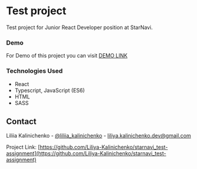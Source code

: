 # Test project
Test project for Junior React Developer position at StarNavi.

### Demo
For Demo of this project you can visit [DEMO LINK](https://Liliya-Kalinichenko.github.io/starnavi_test-assignment/)

### Technologies Used

* React
* Typescript, JavaScript (ES6)
* HTML
* SASS

## Contact

Liliia Kalinichenko - [@liliia_kalinichenko](https://t.me/liliia_kalinichenko) - liliya.kalinichenko.dev@gmail.com

Project Link: [https://github.com/Liliya-Kalinichenko/starnavi_test-assignment](https://github.com/Liliya-Kalinichenko/starnavi_test-assignment)

